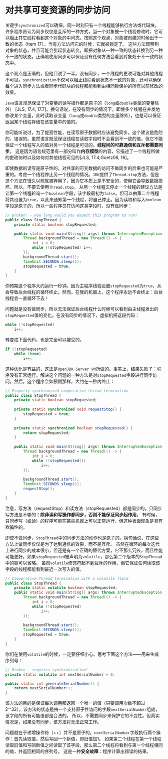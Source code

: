 # 对共享可变资源的同步访问

关键字`synchronized`可以确保，同一时刻只有一个线程能够执行方法或代码块。许多程序员认为同步仅仅是互斥的一种方式，当一个对象被一个线程修改时，它可以阻止其它线程看到这个对象的中间态。按照这个观点，对象被创建的时候出于一致的状态（Item 17），当有方法访问它的时候，它就被锁定了。
这些方法观察到对象的状态，并且可能会引起状态转变，即把对象从一种一致的状态转换到另一种不一致的状态。正确地使用同步可以保证没有任何方法会看到对象处于不一致的状态中。

这个观点是正确的，但他只说了一半。没有同步，一个线程的更改可能对其他线程不可见。`synchronization`不仅可以阻止线程看到状态不一致的对象，还可以确保每个进入同步方法或者同步代码块的线程都能看到由相同锁保护的所有以前修改的效果。

`Java`语言规范保证了对变量的读写操作都是原子的（`long`或`double`类型的变量除外） [JLS, 17.4, 17.7]。换句话说，在没有同步的情况下，即使多个线程在并发地修改某个变量，此时读取该变量（`long`或`double`类型的变量除外），也是可以保证返回某个线程存储在该变量中的值的。

你可能听说过，为了提高性能，在读写原子数据时应该避免同步。这个建议是危险的、错误的。虽然语言规范保证线程在读取字段时不会看到不一致的值，但它不能保证一个线程写入的值对另一个线程是可见的。**线程间的可靠通信和互斥都需要同步**。 
这是因为语言规范里有一部分叫作**内存模型**的内容，它描述了一个线程所做的更改何时以及如何对其他线程可见的[JLS, 17.4;Goetz06, 16]。

即使数据的读写是原子性的，对共享的可变数据的访问不做同步的后果也可能是严重的。考虑一个线程停止另一个线程的情况。`JDK`提供了`Thread.stop`方法，但是这个方法在很久以前就被弃用了，因为它本质上是不安全的，使用它会导致数据损坏。所以，不要去使用`Thread.stop`。
从另一个线程去停止一个线程的建议方法是让第一个线程轮询一个`boolean`字段，该字段最初为`false`。但可以由第二个线程将其设置为`true`，以此来通知第一个线程，将自己停止。因为读取和写入`boolean`字段是原子的，所以一些程序员在访问这类字段时，没有做同步：

```java
// Broken! - How long would you expect this program to run?
public class StopThread {
    private static boolean stopRequested;

    public static void main(String[] args) throws InterruptedException {
        Thread backgroundThread = new Thread(() -> {
            int i = 0;
            while (!stopRequested) i++;
        });
        backgroundThread.start();
        TimeUnit.SECONDS.sleep(1);
        stopRequested = true;
    }
}
```

你预期这个程序大约运行一秒钟。因为主程序线程设置`stopRequested`为`true`，从会导致后台线程的循环终止。然而，在我的机器上，这个程序永远不会终止：后台线程会一直循环下去！

问题就是没有做同步，所以无法保证后台线程什么时候可以看到由主线程发出的`stopRequested`值的变化。在没有同步的情况下，虚拟机把这段代码：

```java
while (!stopRequested)
    i++;
```

转变成下面代码，也是完全可以接受的。

```java
if (!stopRequested)
    while (true)
        i++;
```

这种优化是有益的，这正是`OpenJDK Server VM`所做的。事实上，结果失败了：程序没有正常运行。解决这个问题的一种方法是对`stopRequested`字段进行同步访问。然后，这个程序会如预期那样，大约在一秒内终止：

```java
// Properly synchronized cooperative thread termination
public class StopThread {
    private static boolean stopRequested;
    
    private static synchronized void requestStop() {
        stopRequested = true;
    }
    
    private static synchronized boolean stopRequested() {
        return stopRequested;
    }
    
    public static void main(String[] args) throws InterruptedException {
        Thread backgroundThread = new Thread(() -> {
            int i = 0;
            while (!stopRequested()) 
                i++;
        });
        
        backgroundThread.start();
        TimeUnit.SECONDS.sleep(1);
        requestStop();
    }
}
```

注意，写方法（requestStop）和读方法（stopRequested）都是同步的。只同步写方法是不够的！**除非读和写操作都同步，否则不能保证同步起作用**。
有时候，只同步写（或读）的程序可能在某些机器上可以正常运行，但这种表面现象是具有欺骗性的。

即使不做同步，`StopThread`中的同步方法的动作也是原子的。换句话说，在这些方法上做同步仅仅是为了达到通信的效果，而不是互斥。
虽然在循环的每次迭代上进行同步的成本很小，但还是有一个正确的替代方案，它不那么冗长，而且性能可能更好。如果`stopRequested`被声明为`volatile`，那么第二个版本的`StopThread`中的锁可以省略。
虽然`volatile`修饰符起不到互斥的作用，但它保证任何读取该字段的线程都能看到最近一次写入的值。

```java
// Cooperative thread termination with a volatile field
public class StopThread {
    private static volatile boolean stopRequested;
    public static void main(String[] args) throws InterruptedException {
        Thread backgroundThread = new Thread(() -> {
            int i = 0;
            while (!stopRequested)
                i++;
        });
    
        backgroundThread.start();
        TimeUnit.SECONDS.sleep(1);
        stopRequested = true;
    }
}
```

你们在使用`volatile`的时候，一定要仔细小心。思考下面这个方法——用来生成序列号：

```java
// Broken - requires synchronization!
private static volatile int nextSerialNumber = 0;

public static int generateSerialNumber() {
    return nextSerialNumber++;
}
```

该方法的目的是保证每次调用都返回一个唯一的值（只要调用次数不超过2⌃32）。该方法的状态是由一个支持原子性访问的字段`nextSerialNumber`组成，该字段的所有可能值都是合法的。
所以，不需要同步来保护它的不变性。但真实情况是，如果没有同步，该方法将无法正常工作。

问题就在于递增操作符（++）并不是原子的。`nextSerialNumber`字段执行两个操作：首先读取值，然后写回一个新值，即旧值加1。
如果第二个线程在第一个线程读取旧值和写回新值之间读取了该字段，那么第二个线程将看到与第一个线程相同的值，并返回相同的序列号。
这是一种**安全故障**：程序计算出错误的结果。